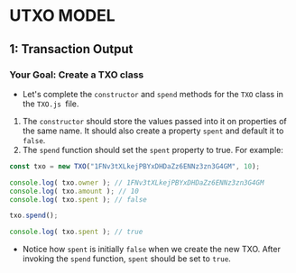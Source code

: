 # UTXO MODEL

## 1: Transaction Output
### Your Goal: Create a TXO class
- Let's complete the `constructor` and `spend` methods for the `TXO` class in the `TXO.js `file.

1. The `constructor` should store the values passed into it on properties of the same name. It should also create a property `spent` and default it to `false`.
2. The `spend` function should set the `spent` property to true. For example:

```js
const txo = new TXO("1FNv3tXLkejPBYxDHDaZz6ENNz3zn3G4GM", 10);

console.log( txo.owner ); // 1FNv3tXLkejPBYxDHDaZz6ENNz3zn3G4GM
console.log( txo.amount ); // 10
console.log( txo.spent ); // false

txo.spend();

console.log( txo.spent ); // true
```
- Notice how `spent` is initially `false` when we create the new TXO. After invoking the `spend` function, `spent` should be set to `true`.